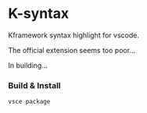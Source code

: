 # K-syntax

Kframework syntax highlight for vscode.

The official extension seems too poor...

In building...

### Build & Install

```bash
vsce package
```